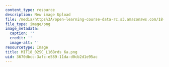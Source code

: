 ```yaml
---
content_type: resource
description: New image Upload
file: /media/https%3A/open-learning-course-data-rc.s3.amazonaws.com/18-02sc-multivariable-calculus-fall-2010/3670dbcc3afce58911dad0cb2d1e95ac_MIT18_02SC_L16Brds_6a.png
file_type: image/png
image_metadata:
  caption: ''
  credit: ''
  image-alt: ''
resourcetype: Image
title: MIT18_02SC_L16Brds_6a.png
uid: 3670dbcc-3afc-e589-11da-d0cb2d1e95ac
---
```

